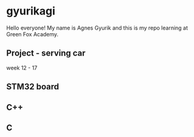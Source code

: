 # gyurikagi

Hello everyone! My name is Agnes Gyurik and this is my repo learning at Green Fox Academy. 

## Project - serving car
 week 12 - 17
 
## STM32 board

## C++

## C
